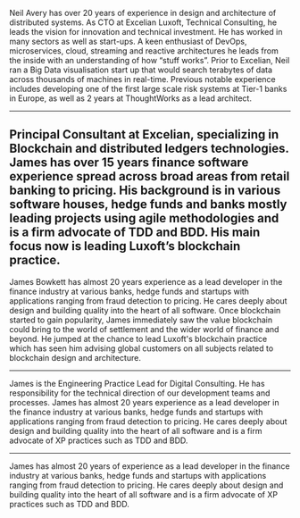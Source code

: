 Neil Avery has over 20 years of experience in design and architecture of 
distributed systems. As CTO at Excelian Luxoft, Technical Consulting, he leads 
the vision for innovation and technical investment. He has worked in many 
sectors as well as start-ups. A keen enthusiast of DevOps, microservices, cloud, 
streaming and reactive architectures he leads from the inside with an 
understanding of how “stuff works”. Prior to Excelian, Neil ran a Big Data 
visualisation start up that would search terabytes of data across thousands of 
machines in real-time. Previous notable experience includes developing one of 
the first large scale risk systems at Tier-1 banks in Europe, as well as 2 
years at ThoughtWorks as a lead architect.

-----

Principal Consultant at Excelian, specializing in Blockchain and distributed 
ledgers technologies.  James has over 15 years finance software experience 
spread across broad areas from retail banking to pricing.  His background is 
in various software houses, hedge funds and banks mostly leading projects using 
agile methodologies and is a firm advocate of TDD and BDD. His main focus now 
is leading Luxoft’s blockchain practice. 
----
James Bowkett has almost 20 years experience as a lead developer in the finance
industry at various banks, hedge funds and startups with applications ranging
from fraud detection to pricing.  He cares deeply about design and building 
quality into the heart of all software.  Once blockchain started to gain 
popularity, James immediately saw the value blockchain could bring to the world 
of settlement and the wider world of finance and beyond.  He jumped at the 
chance to lead Luxoft's blockchain practice which has seen him advising 
global customers on all subjects related to blockchain design and architecture.

----

James is the Engineering Practice Lead for Digital Consulting.  He has 
responsibility for the technical direction of our development teams and 
processes.​
James has almost 20 years experience as a lead developer in the finance industry 
at various banks, hedge funds and startups with applications ranging from fraud 
detection to pricing.  He cares deeply about design and building quality into 
the heart of all software and is a firm advocate of XP practices such as TDD and BDD.

---

James has almost 20 years of experience as a lead developer in the finance 
industry at various banks, hedge funds and startups with applications ranging 
from fraud detection to pricing.  He cares deeply about design and building 
quality into the heart of all software and is a firm advocate of XP practices 
such as TDD and BDD. 